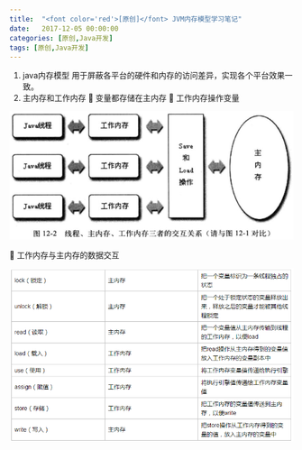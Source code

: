 ```yaml
---
title:  "<font color='red'>[原创]</font> JVM内存模型学习笔记"
date:   2017-12-05 00:00:00
categories: [原创,Java开发]
tags: [原创,Java开发]
---
```


1.	java内存模型
用于屏蔽各平台的硬件和内存的访问差异，实现各个平台效果一致。
2.	主内存和工作内存
	变量都存储在主内存
	工作内存操作变量
 
 ![工作内存操作变量](/assets/1.jpg "工作内存操作变量")
 
	工作内存与主内存的数据交互
 
 ![工作内存与主内存的数据交互](/assets/8.png "工作内存与主内存的数据交互")



